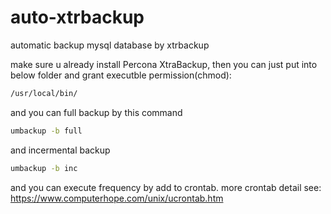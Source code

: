 # auto-xtrbackup
automatic backup mysql database by xtrbackup

make sure u already install Percona XtraBackup, then you can just put into below folder and grant executble permission(chmod):
```sh
/usr/local/bin/
```
and you can full backup by this command 
```sh
umbackup -b full
```
and incermental backup
```sh
umbackup -b inc
```
and you can execute frequency by add to crontab.
more crontab detail see:
https://www.computerhope.com/unix/ucrontab.htm
